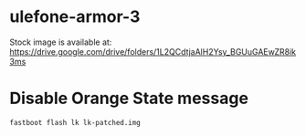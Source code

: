 # ulefone-armor-3

Stock image is available at: https://drive.google.com/drive/folders/1L2QCdtjaAlH2Ysy_BGUuGAEwZR8ik3ms

# Disable Orange State message
```sh
fastboot flash lk lk-patched.img
```
